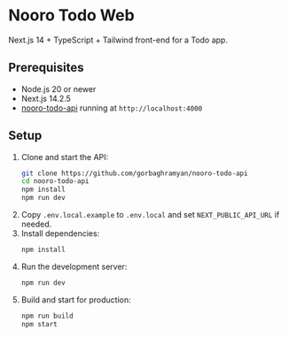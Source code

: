 # Nooro Todo Web

Next.js 14 + TypeScript + Tailwind front-end for a Todo app.

## Prerequisites
- Node.js 20 or newer
- Next.js 14.2.5
- [nooro-todo-api](https://github.com/gorbaghramyan/nooro-todo-api) running at `http://localhost:4000`

## Setup
1. Clone and start the API:
   ```bash
   git clone https://github.com/gorbaghramyan/nooro-todo-api
   cd nooro-todo-api
   npm install
   npm run dev
   ```
2. Copy `.env.local.example` to `.env.local` and set `NEXT_PUBLIC_API_URL` if needed.
3. Install dependencies:
   ```bash
   npm install
   ```
4. Run the development server:
   ```bash
   npm run dev
   ```
5. Build and start for production:
   ```bash
   npm run build
   npm start
   ```
